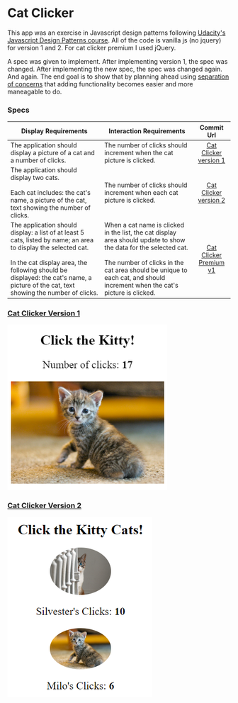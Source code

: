 # Cat Clicker

This app was an exercise in Javascript design patterns following [Udacity's Javascript Design Patterns course](https://www.udacity.com/course/javascript-design-patterns--ud989). All of the code is vanilla js (no jquery) for version 1 and 2. For cat clicker premium I used jQuery.

A spec was given to implement. After implementing version 1, the spec was changed. After implementing the new spec, the spec was changed again. And again. The end goal is to show that by planning ahead using [separation of concerns](http://en.wikipedia.org/wiki/Separation_of_concerns) that adding functionality becomes easier and more maneagable to do. 

### Specs

| Display Requirements | Interaction Requirements | Commit Url |
| ------------- | ------------- | :-------------: |
| The application should display a picture of a cat and a number of clicks. | The number of clicks should increment when the cat picture is clicked. | [Cat Clicker version 1](https://github.com/carlotapearl/Udacity-FEND-cat-clicker/tree/aa1702c813aff03ce502f8c3bbf6bd0278c28126)
| The application should display two cats.<br /><br />Each cat includes: the cat's name, a picture of the cat, text showing the number of clicks. | The number of clicks should increment when each cat picture is clicked. | [Cat Clicker version 2](https://github.com/carlotapearl/Udacity-FEND-cat-clicker/tree/dba000b90033c97b7a14a3c537a14153d9e6973e)
| The application should display: a list of at least 5 cats, listed by name; an area to display the selected cat.<br /><br />In the cat display area, the following should be displayed: the cat's name, a picture of the cat, text showing the number of clicks. | When a cat name is clicked in the list, the cat display area should update to show the data for the selected cat.<br /><br />The number of clicks in the cat area should be unique to each cat, and should increment when the cat's picture is clicked. | [Cat Clicker Premium v1](https://github.com/carlotapearl/Udacity-FEND-cat-clicker/tree/master/cat-clicker-premium)

### [Cat Clicker Version 1](https://github.com/carlotapearl/Udacity-FEND-cat-clicker/tree/aa1702c813aff03ce502f8c3bbf6bd0278c28126)
![catclickerv1.png](catclickerv1.png)

### [Cat Clicker Version 2](https://github.com/carlotapearl/Udacity-FEND-cat-clicker/tree/dba000b90033c97b7a14a3c537a14153d9e6973e)
![catclickerv2.png](catclickerv2.PNG)